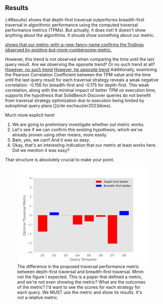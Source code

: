 ## Results
{:#Results}
[](#figure-main) shows that depth-first traversal outperforms breadth-first traversal in algorithmic performance using the computed traversal performance metrics (TPMs).
<span class="comment" data-author="RV">But actually, it does not! It doesn't show anything about the algorithms. It should show something about our metric.</span>

<ins class="comment" data-author="RV">[](#figure-main) shows that our metric-with-a-new-fancy-name confirms the findings observed by existing-but-more-cumbersome-metric.</ins>

However, this trend is not observed when comparing the time until the last query result. 
<span class="comment" data-author="RV">Are we observing the opposite trend? Or no such trend at all?</span>
<ins class="comment" data-author="RV">However, no such trend</ins>
<ins class="comment" data-author="RV">However, he opposite trend</ins>
Additionally, examining the Pearson Correlation Coefficient between the TPM value and the time until the last query result for each traversal strategy reveals a weak negative correlation: -0.156 for breadth-first and -0.175 for depth-first.
This weak correlation, along with the minimal impact of better TPM on execution time, supports the hypothesis that SolidBench Discover queries do not benefit from traversal strategy optimization due to execution being limited by suboptimal query plans [](cite
eschauzier2023does).

<div class="comment" data-author="RV" markdown=1>
Much more explicit here!

1. We are going to preliminary investigate whether out metric works.
1. Let's see if we can confirm _this_ existing hypothesis, which we've already proven using other means, more easily.
1. Bam, yes, we can!! And it was so easy.
1. Okay, that's an interesting indication that our metric at least works here.
   Did we mention it was easy?

That structure is absolutely crucial to make your point.
</div>

<figure id="figure-main">
<img src="figures/metric_difference.svg">
<figcaption markdown="block">
The difference in the proposed traversal performance metric between depth-first traversal and breadth-first traversal.
<span class="comment" data-author="RV">Mmm not the figure I expected. This is a paper that defined a metric, and we're not even showing the metric? What are the outcomes of the metric? I'd want to see the scores for each strategy for each query. We MUST use the metric and show its results. It's not a relative metric.</span>
</figcaption>
</figure>
